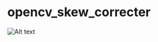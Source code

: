 # opencv_skew_correcter

![Alt text](https://raw.githubusercontent.com/himanshuxd/opencv_skew_corrector/master/raw/Screenshot_2018-09-02%20Hello%20OpenCV%20js(2).png "RGB2GRAY_canvas")
